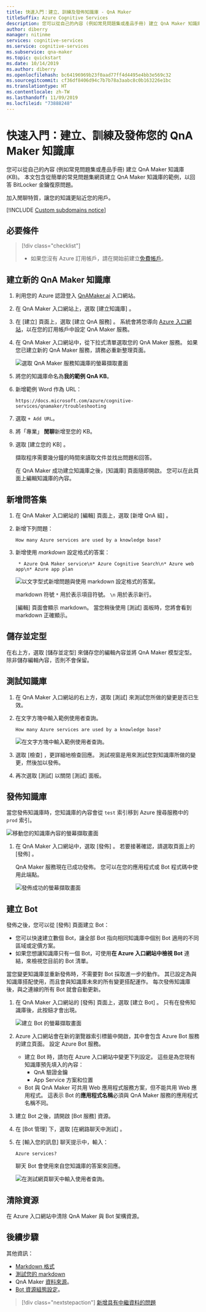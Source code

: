 ```yaml
---
title: 快速入門：建立、訓練及發佈知識庫 - QnA Maker
titleSuffix: Azure Cognitive Services
description: 您可以從自己的內容 (例如常見問題集或產品手冊) 建立 QnA Maker 知識庫 (KB)。 此範例中的 QnA Maker 知識庫是從簡單的常見問題集網頁建立而來，以回答 BitLocker 金鑰復原問題。
author: diberry
manager: nitinme
services: cognitive-services
ms.service: cognitive-services
ms.subservice: qna-maker
ms.topic: quickstart
ms.date: 10/14/2019
ms.author: diberry
ms.openlocfilehash: bc64196969b23f0aad77ff4d4495e4bb3e569c32
ms.sourcegitcommit: cf36df8406d94c7b7b78a3aabc8c0b163226e1bc
ms.translationtype: HT
ms.contentlocale: zh-TW
ms.lasthandoff: 11/09/2019
ms.locfileid: "73888248"
---
```

# <a name="quickstart-create-train-and-publish-your-qna-maker-knowledge-base"></a>快速入門：建立、訓練及發佈您的 QnA Maker 知識庫

您可以從自己的內容 (例如常見問題集或產品手冊) 建立 QnA Maker 知識庫 (KB)。 本文包含從簡單的常見問題集網頁建立 QnA Maker 知識庫的範例，以回答 BitLocker 金鑰復原問題。

加入閒聊特質，讓您的知識更貼近您的用戶。

[!INCLUDE [Custom subdomains notice](../../../../includes/cognitive-services-custom-subdomains-note.md)]

## <a name="prerequisite"></a>必要條件

> [!div class="checklist"]
> * 如果您沒有 Azure 訂用帳戶，請在開始前建立[免費帳戶](https://azure.microsoft.com/free/?WT.mc_id=A261C142F)。

## <a name="create-a-new-qna-maker-knowledge-base"></a>建立新的 QnA Maker 知識庫

1. 利用您的 Azure 認證登入 [QnAMaker.ai](https://QnAMaker.ai) 入口網站。

1. 在 QnA Maker 入口網站上，選取 [建立知識庫]  。

1. 在 [建立]  頁面上，選取 [建立 QnA 服務]  。 系統會將您導向 [Azure 入口網站](https://ms.portal.azure.com/#create/Microsoft.CognitiveServicesQnAMaker)，以在您的訂用帳戶中設定 QnA Maker 服務。 

1. 在 QnA Maker 入口網站中，從下拉式清單選取您的 QnA Maker 服務。 如果您已建立新的 QnA Maker 服務，請務必重新整理頁面。

   ![選取 QnA Maker 服務知識庫的螢幕擷取畫面](../media/qnamaker-quickstart-kb/qnaservice-selection.png)

1. 將您的知識庫命名為**我的範例 QnA KB**。

1. 新增範例 Word 作為 URL： 

    `https://docs.microsoft.com/azure/cognitive-services/qnamaker/troubleshooting`

1. 選取 `+ Add URL`。

1. 將「專業」  **閒聊**新增至您的 KB。 

1. 選取 [建立您的 KB]  。

    擷取程序需要幾分鐘的時間來讀取文件並找出問題和回答。

    在 QnA Maker 成功建立知識庫之後，[知識庫]  頁面隨即開啟。 您可以在此頁面上編輯知識庫的內容。

## <a name="add-a-new-question-and-answer-set"></a>新增問答集

1. 在 QnA Maker 入口網站的 [編輯]  頁面上，選取 [新增 QnA 組]  。
1. 新增下列問題： 

    `How many Azure services are used by a knowledge base?`

1. 新增使用 _markdown_ 設定格式的答案：

    ` * Azure QnA Maker service\n* Azure Cognitive Search\n* Azure web app\n* Azure app plan`

    ![ 以文字型式新增問題與使用 markdown 設定格式的答案。](../media/qnamaker-create-publish-knowledge-base/add-question-and-answer.png)

    markdown 符號 `*` 用於表示項目符號。 `\n` 用於表示新行。  

    [編輯]  頁面會顯示 markdown。 當您稍後使用 [測試]  面板時，您將會看到 markdown 正確顯示。 

## <a name="save-and-train"></a>儲存並定型

在右上方，選取 [儲存並定型]  來儲存您的編輯內容並將 QnA Maker 模型定型。 除非儲存編輯內容，否則不會保留。

## <a name="test-the-knowledge-base"></a>測試知識庫

1. 在 QnA Maker 入口網站的右上方，選取 [測試]  來測試您所做的變更是否已生效。 
1. 在文字方塊中輸入範例使用者查詢。 

    `How many Azure services are used by a knowledge base?`  

    ![ 在文字方塊中輸入範例使用者查詢。 ](../media/qnamaker-create-publish-knowledge-base/test-panel-in-qna-maker.png)

1. 選取 [檢查]  ，更詳細地檢查回應。 測試視窗是用來測試您對知識庫所做的變更，然後加以發佈。

1. 再次選取 [測試]  以關閉 [測試]  面板。

## <a name="publish-the-knowledge-base"></a>發佈知識庫

當您發佈知識庫時，您知識庫的內容會從 `test` 索引移到 Azure 搜尋服務中的 `prod` 索引。

![移動您的知識庫內容的螢幕擷取畫面](../media/qnamaker-how-to-publish-kb/publish-prod-test.png)

1. 在 QnA Maker 入口網站中，選取 [發佈]  。 若要接著確認，請選取頁面上的 [發佈]  。

    QnA Maker 服務現在已成功發佈。 您可以在您的應用程式或 Bot 程式碼中使用此端點。

    ![發佈成功的螢幕擷取畫面](../media/qnamaker-create-publish-knowledge-base/publish-knowledge-base-to-endpoint.png)

## <a name="create-a-bot"></a>建立 Bot

發佈之後，您可以從 [發佈]  頁面建立 Bot： 

* 您可以快速建立數個 Bot，讓全部 Bot 指向相同知識庫中個別 Bot 適用的不同區域或定價方案。 
* 如果您想讓知識庫只有一個 Bot，可使用**在 Azure 入口網站中檢視 Bot** 連結，來檢視您目前的 Bot 清單。 

當您變更知識庫並重新發佈時，不需要對 Bot 採取進一步的動作。 其已設定為與知識庫搭配使用，而且會與知識庫未來的所有變更搭配運作。 每次發佈知識庫後，與之連線的所有 Bot 就會自動更新。

1. 在 QnA Maker 入口網站的 [發佈]  頁面上，選取 [建立 Bot]  。 只有在發佈知識庫後，此按鈕才會出現。

    ![建立 Bot 的螢幕擷取畫面](../media/qnamaker-create-publish-knowledge-base/create-bot-from-published-knowledge-base-page.png)

1. Azure 入口網站會在新的瀏覽器索引標籤中開啟，其中會包含 Azure Bot 服務的建立頁面。 設定 Azure Bot 服務。 
    
    * 建立 Bot 時，請勿在 Azure 入口網站中變更下列設定。 這些是為您現有知識庫預先填入的內容： 
        * QnA 驗證金鑰
        * App Service 方案和位置
    * Bot 與 QnA Maker 可共用 Web 應用程式服務方案，但不能共用 Web 應用程式。 這表示 Bot 的**應用程式名稱**必須與 QnA Maker 服務的應用程式名稱不同。 

1. 建立 Bot 之後，請開啟 [Bot 服務]  資源。 
1. 在 [Bot 管理]  下，選取 [在網路聊天中測試]  。
1. 在 [輸入您的訊息]  聊天提示中，輸入：

    `Azure services?`

    聊天 Bot 會使用來自您知識庫的答案來回應。 

    ![在測試網頁聊天中輸入使用者查詢。](../media/qnamaker-create-publish-knowledge-base/test-web-chat.png)

## <a name="clean-up-resources"></a>清除資源

在 Azure 入口網站中清除 QnA Maker 與 Bot 架構資源。 

## <a name="next-steps"></a>後續步驟

其他資訊：

* [ Markdown 格式](../concepts/data-sources-supported.md)
* [測試您的 markdown](../concepts/data-sources-supported.md#testing-your-markdown)
* QnA Maker [資料來源](../Concepts/data-sources-supported.md)。 
* [Bot 資源組態設定](../tutorials/create-qna-bot.md)。

> [!div class="nextstepaction"]
> [新增具有中繼資料的問題](add-question-metadata-portal.md)

